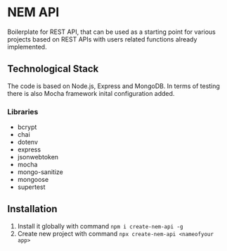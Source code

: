 # NEM API

Boilerplate for REST API, that can be used as a starting point for various projects based on REST APIs with users related functions already implemented.

## Technological Stack

The code is based on Node.js, Express and MongoDB. In terms of testing there is also Mocha framework inital configuration added.

### Libraries

- bcrypt
- chai
- dotenv
- express
- jsonwebtoken
- mocha
- mongo-sanitize
- mongoose
- supertest

## Installation

1. Install it globally with command `npm i create-nem-api -g`
2. Create new project with command `npx create-nem-api <nameofyour app>`
